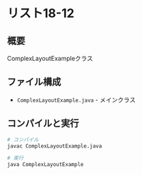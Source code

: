# リスト18-12

## 概要
ComplexLayoutExampleクラス

## ファイル構成
- `ComplexLayoutExample.java` - メインクラス

## コンパイルと実行
```bash
# コンパイル
javac ComplexLayoutExample.java

# 実行
java ComplexLayoutExample
```
